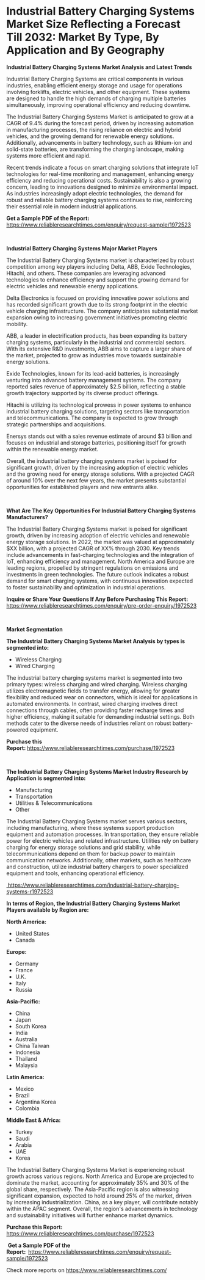 <p><h1>Industrial Battery Charging Systems Market Size Reflecting a Forecast Till 2032: Market By Type, By Application and By Geography</h1></p><p><strong>Industrial Battery Charging Systems Market Analysis and Latest Trends</strong></p>
<p><p>Industrial Battery Charging Systems are critical components in various industries, enabling efficient energy storage and usage for operations involving forklifts, electric vehicles, and other equipment. These systems are designed to handle the high demands of charging multiple batteries simultaneously, improving operational efficiency and reducing downtime.</p><p>The Industrial Battery Charging Systems Market is anticipated to grow at a CAGR of 9.4% during the forecast period, driven by increasing automation in manufacturing processes, the rising reliance on electric and hybrid vehicles, and the growing demand for renewable energy solutions. Additionally, advancements in battery technology, such as lithium-ion and solid-state batteries, are transforming the charging landscape, making systems more efficient and rapid. </p><p>Recent trends indicate a focus on smart charging solutions that integrate IoT technologies for real-time monitoring and management, enhancing energy efficiency and reducing operational costs. Sustainability is also a growing concern, leading to innovations designed to minimize environmental impact. As industries increasingly adopt electric technologies, the demand for robust and reliable battery charging systems continues to rise, reinforcing their essential role in modern industrial applications.</p></p>
<p><strong>Get a Sample PDF of the Report:&nbsp;</strong> <a href="https://www.reliableresearchtimes.com/enquiry/request-sample/1972523?utm_campaign=3227&utm_medium=2&utm_source=Github&utm_content=ia&utm_term=07042025&utm_id=industrial-battery-charging-systems">https://www.reliableresearchtimes.com/enquiry/request-sample/1972523</a></p>
<p>&nbsp;</p>
<p><strong>Industrial Battery Charging Systems Major Market Players</strong></p>
<p><p>The Industrial Battery Charging Systems market is characterized by robust competition among key players including Delta, ABB, Exide Technologies, Hitachi, and others. These companies are leveraging advanced technologies to enhance efficiency and support the growing demand for electric vehicles and renewable energy applications.</p><p>Delta Electronics is focused on providing innovative power solutions and has recorded significant growth due to its strong footprint in the electric vehicle charging infrastructure. The company anticipates substantial market expansion owing to increasing government initiatives promoting electric mobility.</p><p>ABB, a leader in electrification products, has been expanding its battery charging systems, particularly in the industrial and commercial sectors. With its extensive R&D investments, ABB aims to capture a larger share of the market, projected to grow as industries move towards sustainable energy solutions.</p><p>Exide Technologies, known for its lead-acid batteries, is increasingly venturing into advanced battery management systems. The company reported sales revenue of approximately $2.5 billion, reflecting a stable growth trajectory supported by its diverse product offerings.</p><p>Hitachi is utilizing its technological prowess in power systems to enhance industrial battery charging solutions, targeting sectors like transportation and telecommunications. The company is expected to grow through strategic partnerships and acquisitions.</p><p>Enersys stands out with a sales revenue estimate of around $3 billion and focuses on industrial and storage batteries, positioning itself for growth within the renewable energy market.</p><p>Overall, the industrial battery charging systems market is poised for significant growth, driven by the increasing adoption of electric vehicles and the growing need for energy storage solutions. With a projected CAGR of around 10% over the next few years, the market presents substantial opportunities for established players and new entrants alike.</p></p>
<p>&nbsp;</p>
<p><strong>What Are The Key Opportunities For Industrial Battery Charging Systems Manufacturers?</strong></p>
<p><p>The Industrial Battery Charging Systems market is poised for significant growth, driven by increasing adoption of electric vehicles and renewable energy storage solutions. In 2022, the market was valued at approximately $XX billion, with a projected CAGR of XX% through 2030. Key trends include advancements in fast-charging technologies and the integration of IoT, enhancing efficiency and management. North America and Europe are leading regions, propelled by stringent regulations on emissions and investments in green technologies. The future outlook indicates a robust demand for smart charging systems, with continuous innovation expected to foster sustainability and optimization in industrial operations.</p></p>
<p><strong>Inquire or Share Your Questions If Any Before Purchasing This Report:</strong> <a href="https://www.reliableresearchtimes.com/enquiry/pre-order-enquiry/1972523?utm_campaign=3227&utm_medium=2&utm_source=Github&utm_content=ia&utm_term=07042025&utm_id=industrial-battery-charging-systems">https://www.reliableresearchtimes.com/enquiry/pre-order-enquiry/1972523</a></p>
<p>&nbsp;</p>
<p><strong>Market Segmentation</strong></p>
<p><strong>The Industrial Battery Charging Systems Market Analysis by types is segmented into:</strong></p>
<p><ul><li>Wireless Charging</li><li>Wired Charging</li></ul></p>
<p><p>The industrial battery charging systems market is segmented into two primary types: wireless charging and wired charging. Wireless charging utilizes electromagnetic fields to transfer energy, allowing for greater flexibility and reduced wear on connectors, which is ideal for applications in automated environments. In contrast, wired charging involves direct connections through cables, often providing faster recharge times and higher efficiency, making it suitable for demanding industrial settings. Both methods cater to the diverse needs of industries reliant on robust battery-powered equipment.</p></p>
<p><strong>Purchase this Report:&nbsp;</strong><a href="https://www.reliableresearchtimes.com/purchase/1972523?utm_campaign=3227&utm_medium=2&utm_source=Github&utm_content=ia&utm_term=07042025&utm_id=industrial-battery-charging-systems">https://www.reliableresearchtimes.com/purchase/1972523</a></p>
<p>&nbsp;</p>
<p><strong>The Industrial Battery Charging Systems Market Industry Research by Application is segmented into:</strong></p>
<p><ul><li>Manufacturing</li><li>Transportation</li><li>Utilities & Telecommunications</li><li>Other</li></ul></p>
<p><p>The Industrial Battery Charging Systems market serves various sectors, including manufacturing, where these systems support production equipment and automation processes. In transportation, they ensure reliable power for electric vehicles and related infrastructure. Utilities rely on battery charging for energy storage solutions and grid stability, while telecommunications depend on them for backup power to maintain communication networks. Additionally, other markets, such as healthcare and construction, utilize industrial battery chargers to power specialized equipment and tools, enhancing operational efficiency.</p></p>
<p><a href="https://www.reliableresearchtimes.com/industrial-battery-charging-systems-r1972523?utm_campaign=3227&utm_medium=2&utm_source=Github&utm_content=ia&utm_term=07042025&utm_id=industrial-battery-charging-systems">&nbsp;https://www.reliableresearchtimes.com/industrial-battery-charging-systems-r1972523</a></p>
<p><strong>In terms of Region, the Industrial Battery Charging Systems Market Players available by Region are:</strong></p>
<p>
    <p> <strong> North America: </strong>
        <ul>
            <li>United States</li>
            <li>Canada</li>
        </ul>
        </p> 
    <p> <strong> Europe: </strong>
        <ul>
            <li>Germany</li>
            <li>France</li>
            <li>U.K.</li>
            <li>Italy</li>
            <li>Russia</li>
        </ul>
        </p> 
    <p> <strong> Asia-Pacific: </strong>
        <ul>
            <li>China</li>
            <li>Japan</li>
            <li>South Korea</li>
            <li>India</li>
            <li>Australia</li>
            <li>China Taiwan</li>
            <li>Indonesia</li>
            <li>Thailand</li>
            <li>Malaysia</li>
        </ul>
        </p> 
    <p> <strong> Latin America: </strong>
        <ul>
            <li>Mexico</li>
            <li>Brazil</li>
            <li>Argentina Korea</li>
            <li>Colombia</li>
        </ul>
        </p> 
    <p> <strong> Middle East & Africa: </strong>
        <ul>
            <li>Turkey</li>
            <li>Saudi</li>
            <li>Arabia</li>
            <li>UAE</li>
            <li>Korea</li>
        </ul>
    </p>
    </p>
<p><p>The Industrial Battery Charging Systems Market is experiencing robust growth across various regions. North America and Europe are projected to dominate the market, accounting for approximately 35% and 30% of the global share, respectively. The Asia-Pacific region is also witnessing significant expansion, expected to hold around 25% of the market, driven by increasing industrialization. China, as a key player, will contribute notably within the APAC segment. Overall, the region's advancements in technology and sustainability initiatives will further enhance market dynamics.</p></p>
<p><strong>Purchase this Report: </strong><a href="https://www.reliableresearchtimes.com/purchase/1972523?utm_campaign=3227&utm_medium=2&utm_source=Github&utm_content=ia&utm_term=07042025&utm_id=industrial-battery-charging-systems">https://www.reliableresearchtimes.com/purchase/1972523</a></p>
<p>&nbsp;<strong>Get a Sample PDF of the Report:&nbsp;&nbsp;</strong><a href="https://www.reliableresearchtimes.com/enquiry/request-sample/1972523?utm_campaign=3227&utm_medium=2&utm_source=Github&utm_content=ia&utm_term=07042025&utm_id=industrial-battery-charging-systems">https://www.reliableresearchtimes.com/enquiry/request-sample/1972523</a></p>
<p><strong></strong></p>
<p>Check more reports on <a href="https://www.reliableresearchtimes.com/?utm_campaign=3227&utm_medium=2&utm_source=Github&utm_content=ia&utm_term=07042025&utm_id=industrial-battery-charging-systems">https://www.reliableresearchtimes.com/</a></p>
